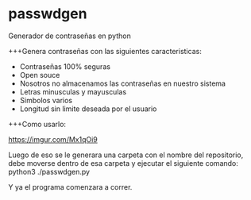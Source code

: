 # passwdgen
Generador de contraseñas en python

+++Genera contraseñas con las siguientes caracteristicas:
- Contraseñas 100% seguras
- Open souce
- Nosotros no almacenamos las contraseñas en nuestro sistema
- Letras minusculas y mayusculas
- Simbolos varios
- Longitud sin limite deseada por el usuario

+++Como usarlo:

<src> https://imgur.com/Mx1qOi9 <src>

Luego de eso se le generara una carpeta con el nombre del repositorio, debe moverse dentro de esa carpeta y ejecutar el siguiente comando: 
python3 ./passwdgen.py

Y ya el programa comenzara a correr.
